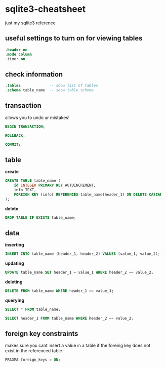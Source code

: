 # sqlite3-cheatsheet

just my sqlite3 reference

## useful settings to turn on for viewing tables

```sql
.header on
.mode column
.timer on
```

## check information

```sql
.tables             -- show list of tables
.schema table_name  -- show table schema
```

## transaction

allows you to undo ur mistakes!

```sql
BEGIN TRANSACTION;

ROLLBACK;

COMMIT;
```

## table

**create**

```sql
CREATE TABLE table_name (
    id INTEGER PRIMARY KEY AUTOINCREMENT,
    info TEXT,
    FOREIGN KEY (info) REFERENCES table_name(header_1) ON DELETE CASCADE
);
```

**delete**

```sql
DROP TABLE IF EXISTS table_name;
```

## data

**inserting**

```sql
INSERT INTO table_name (header_1, header_2) VALUES (value_1, value_2);
```

**updating**

```sql
UPDATE table_name SET header_1 = value_1 WHERE header_2 == value_2;
```

**deleting**

```sql
DELETE FROM table_name WHERE header_1 == value_1;
```

**querying**

```sql
SELECT * FROM table_name;

SELECT header_1 FROM table_name WHERE header_2 == value_2;
```

## foreign key constraints

makes sure you cant insert a value in a table if the foreing key does not exist in the referenced table

```sql
PRAGMA foreign_keys = ON;
```
